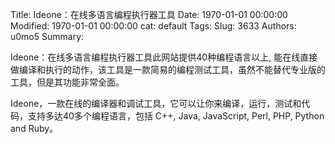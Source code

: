 Title: Ideone：在线多语言编程执行器工具
Date: 1970-01-01 00:00:00
Modified: 1970-01-01 00:00:00
cat: default
Tags: 
Slug: 3633
Authors: u0mo5 
Summary: 

Ideone：在线多语言编程执行器工具此网站提供40种编程语言以上, 能在线直接做编译和执行的动作，该工具是一款简易的编程测试工具，虽然不能替代专业版的工具，但是其功能非常全面。

Ideone，一款在线的编译器和调试工具，它可以让你来编译，运行，测试和代码，支持多达40多个编程语言，包括 C++, Java, JavaScript, Perl, PHP, Python and Ruby。

